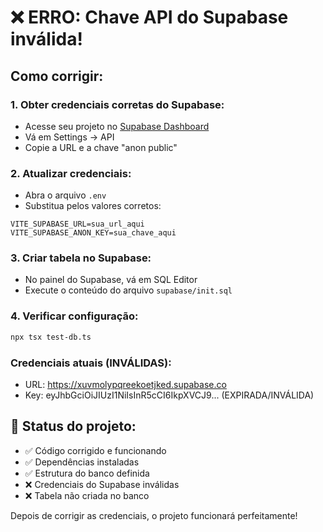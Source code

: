 # ❌ ERRO: Chave API do Supabase inválida!

## Como corrigir:

### 1. Obter credenciais corretas do Supabase:
   - Acesse seu projeto no [Supabase Dashboard](https://supabase.com/dashboard)
   - Vá em Settings → API
   - Copie a URL e a chave "anon public"

### 2. Atualizar credenciais:
   - Abra o arquivo `.env`
   - Substitua pelos valores corretos:
   ```
   VITE_SUPABASE_URL=sua_url_aqui
   VITE_SUPABASE_ANON_KEY=sua_chave_aqui
   ```

### 3. Criar tabela no Supabase:
   - No painel do Supabase, vá em SQL Editor
   - Execute o conteúdo do arquivo `supabase/init.sql`

### 4. Verificar configuração:
   ```bash
   npx tsx test-db.ts
   ```

### Credenciais atuais (INVÁLIDAS):
- URL: https://xuvmolypqreekoetjked.supabase.co
- Key: eyJhbGciOiJIUzI1NiIsInR5cCI6IkpXVCJ9... (EXPIRADA/INVÁLIDA)

## 🔧 Status do projeto:
- ✅ Código corrigido e funcionando
- ✅ Dependências instaladas
- ✅ Estrutura do banco definida
- ❌ Credenciais do Supabase inválidas
- ❌ Tabela não criada no banco

Depois de corrigir as credenciais, o projeto funcionará perfeitamente!
